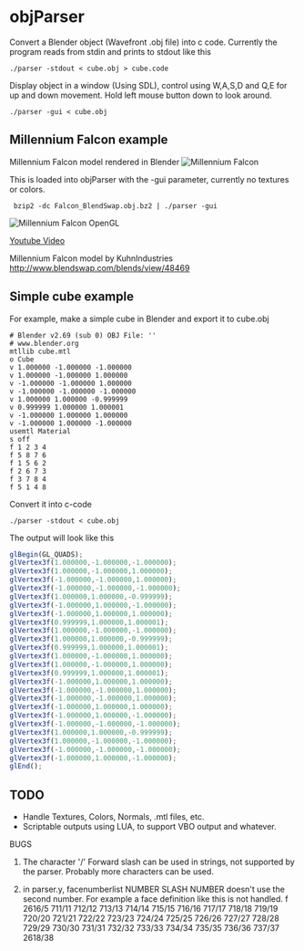 # objParser

Convert a Blender object (Wavefront .obj file) into c code. Currently the program reads from stdin and prints to stdout like this

    ./parser -stdout < cube.obj > cube.code

Display object in a window (Using SDL), control using W,A,S,D and Q,E for up and down movement. Hold left mouse button down to look around.

    ./parser -gui < cube.obj

## Millennium Falcon example

Millennium Falcon model rendered in Blender
![Millennium Falcon](http://vps.spekkio.se/bilder/falcon_render.jpg "Millennium Falcon Rendered in Blender")

This is loaded into objParser with the -gui parameter, currently no textures or colors.

     bzip2 -dc Falcon_BlendSwap.obj.bz2 | ./parser -gui

![Millennium Falcon OpenGL](http://vps.spekkio.se/bilder/falcon.gif "Millennium Falcon implemented in OpenGL c code")

<a href="https://www.youtube.com/watch?v=9wKkcZERKmM">Youtube Video</a>

Millennium Falcon model by KuhnIndustries
<a href="http://www.blendswap.com/blends/view/48469">http://www.blendswap.com/blends/view/48469</a>

## Simple cube example

For example, make a simple cube in Blender and export it to cube.obj

    # Blender v2.69 (sub 0) OBJ File: ''
    # www.blender.org
    mtllib cube.mtl
    o Cube
    v 1.000000 -1.000000 -1.000000
    v 1.000000 -1.000000 1.000000
    v -1.000000 -1.000000 1.000000
    v -1.000000 -1.000000 -1.000000
    v 1.000000 1.000000 -0.999999
    v 0.999999 1.000000 1.000001
    v -1.000000 1.000000 1.000000
    v -1.000000 1.000000 -1.000000
    usemtl Material
    s off
    f 1 2 3 4
    f 5 8 7 6
    f 1 5 6 2
    f 2 6 7 3
    f 3 7 8 4
    f 5 1 4 8

Convert it into c-code

    ./parser -stdout < cube.obj

The output will look like this

```javascript
glBegin(GL_QUADS);
glVertex3f(1.000000,-1.000000,-1.000000);
glVertex3f(1.000000,-1.000000,1.000000);
glVertex3f(-1.000000,-1.000000,1.000000);
glVertex3f(-1.000000,-1.000000,-1.000000);
glVertex3f(1.000000,1.000000,-0.999999);
glVertex3f(-1.000000,1.000000,-1.000000);
glVertex3f(-1.000000,1.000000,1.000000);
glVertex3f(0.999999,1.000000,1.000001);
glVertex3f(1.000000,-1.000000,-1.000000);
glVertex3f(1.000000,1.000000,-0.999999);
glVertex3f(0.999999,1.000000,1.000001);
glVertex3f(1.000000,-1.000000,1.000000);
glVertex3f(1.000000,-1.000000,1.000000);
glVertex3f(0.999999,1.000000,1.000001);
glVertex3f(-1.000000,1.000000,1.000000);
glVertex3f(-1.000000,-1.000000,1.000000);
glVertex3f(-1.000000,-1.000000,1.000000);
glVertex3f(-1.000000,1.000000,1.000000);
glVertex3f(-1.000000,1.000000,-1.000000);
glVertex3f(-1.000000,-1.000000,-1.000000);
glVertex3f(1.000000,1.000000,-0.999999);
glVertex3f(1.000000,-1.000000,-1.000000);
glVertex3f(-1.000000,-1.000000,-1.000000);
glVertex3f(-1.000000,1.000000,-1.000000);
glEnd();
```

## TODO

* Handle Textures, Colors, Normals, .mtl files, etc.
* Scriptable outputs using LUA, to support VBO output and whatever.

BUGS

1. The character '/' Forward slash can be used in strings, not supported by the parser. Probably more characters can be used.

2. in parser.y, facenumberlist NUMBER SLASH NUMBER doesn't use the second number.
For example a face definition like this is not handled.
    f 2616/5 711/11 712/12 713/13 714/14 715/15 716/16 717/17 718/18 719/19 720/20 721/21 722/22 723/23 724/24 725/25 726/26 727/27 728/28 729/29 730/30 731/31 732/32 733/33 734/34 735/35 736/36 737/37 2618/38
